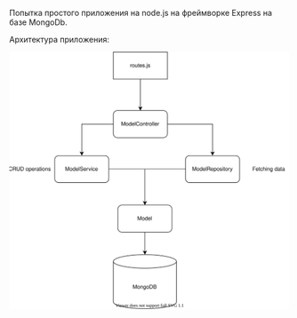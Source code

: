 Попытка простого приложения на node.js на фреймворке Express на базе MongoDb.

Архитектура приложения:

![Alt text](./diagram.svg)
